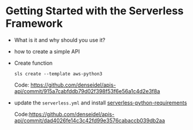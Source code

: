 # Getting Started with the Serverless Framework

* What is it and why should you use it?
* how to create a simple API

* Create function

  ```
  sls create --template aws-python3
  ```

  Code: https://github.com/denseidel/apis-api/commit/915a7cabfddb79d02f398f53f6e56a1c4d2e3f8a

* update the `serverless.yml` and install [serverless-python-requirements](https://serverless.com/blog/serverless-python-packaging/)
  
  Code:https://github.com/denseidel/apis-api/commit/dad4026fe14c3c42fd99e3576cabaccb039db2aa 
  






